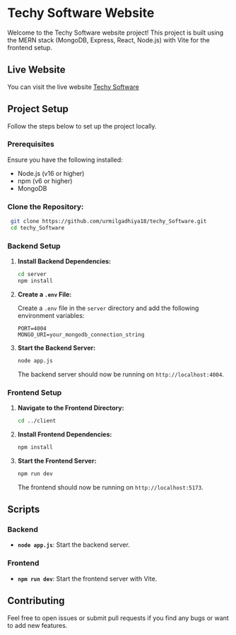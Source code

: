 # Techy Software Website

Welcome to the Techy Software website project! This project is built using the MERN stack (MongoDB, Express, React, Node.js) with Vite for the frontend setup.

## Live Website

You can visit the live website [Techy Software](https://techy-software-5r4b.onrender.com/)

## Project Setup

Follow the steps below to set up the project locally.

### Prerequisites

Ensure you have the following installed:

- Node.js (v16 or higher)
- npm (v6 or higher)
- MongoDB


### **Clone the Repository:**

 ```bash
  git clone https://github.com/urmilgadhiya18/techy_Software.git
  cd techy_Software
 ```
    
### Backend Setup

1. **Install Backend Dependencies:**

    ```bash
    cd server
    npm install
    ```

2. **Create a `.env` File:**

    Create a `.env` file in the `server` directory and add the following environment variables:

    ```env
    PORT=4004
    MONGO_URI=your_mongodb_connection_string
    ```

3. **Start the Backend Server:**

    ```bash
    node app.js
    ```

    The backend server should now be running on `http://localhost:4004`.

### Frontend Setup

1. **Navigate to the Frontend Directory:**

    ```bash
    cd ../client
    ```

2. **Install Frontend Dependencies:**

    ```bash
    npm install
    ```

3. **Start the Frontend Server:**

    ```bash
    npm run dev
    ```

    The frontend should now be running on `http://localhost:5173`.

## Scripts

### Backend

- **`node app.js`**: Start the backend server.

### Frontend

- **`npm run dev`**: Start the frontend server with Vite.

## Contributing

Feel free to open issues or submit pull requests if you find any bugs or want to add new features.



